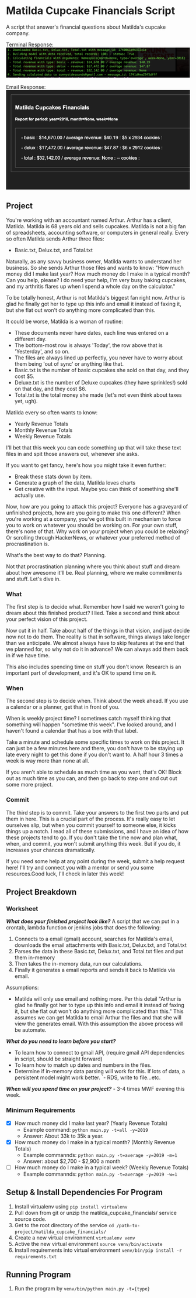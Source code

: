 # Matilda Cupcake Financials Script

A script that answer's financial questions about Matilda's cupcake company.

Terminal Response:
![alt screenshot](https://github.com/sunnysidesounds/matilda_cupcake_financials/blob/master/terminal_response.png?raw=true)

Email Response:
![alt screenshot](https://github.com/sunnysidesounds/matilda_cupcake_financials/blob/master/email_response.png?raw=true)


## Project

You're working with an accountant named Arthur. Arthur has a client, Matilda.  Matilda is 68 years old and sells cupcakes.  Matilda is not a big fan of 
spreadsheets, accounting software, or computers in general really. Every so often Matilda sends Arthur three files:

- Basic.txt, Delux.txt, and Total.txt

Naturally, as any savvy business owner, Matilda wants to understand her business.  So she sends Arthur those files and wants to know: "How much money did I make 
last year? How much money do I make in a typical month?  Can you help, please? I do need your help,  I'm very busy baking cupcakes, and my arthritis flares 
up when I spend a whole day on the calculator."

To be totally honest, Arthur is not Matilda's biggest fan right now.  Arthur is glad he finally got her to type up this info and email it instead of faxing it, 
but she flat out won't do anything more complicated than this.

It could be worse, Matilda is a woman of routine:
- These documents never have dates, each line was entered on a different day.  
- The bottom-most row is always 'Today', the row above that is 'Yesterday', and so on.
- The files are always lined up perfectly, you never have to worry about them being 'out of sync' or anything like that.
- Basic.txt is the number of basic cupcakes she sold on that day, and they cost $5.  
- Deluxe.txt is the number of Deluxe cupcakes (they have sprinkles!) sold on that day, and they cost $6.  
- Total.txt is the total money she made (let's not even think about taxes yet, ugh).

Matilda every so often wants to know:
- Yearly Revenue Totals
- Monthly Revenue Totals
- Weekly Revenue Totals

I'll bet that this week you can code something up that will take these text files in and spit those answers out, whenever she asks.

If you want to get fancy, here's how you might take it even further:
- Break these stats down by item.
- Generate a graph of the data, Matilda loves charts
- Get creative with the input.  Maybe you can think of something she'll actually use.

Now, how are you going to attack this project? Everyone has a graveyard of unfinished projects, how are you going to make this one different? When you're working 
at a company, you've got this built in mechanism to force you to work on whatever you should be working on. For your own stuff, there's none of that.
Why work on your project when you could be relaxing? Or scrolling through HackerNews, or whatever your preferred method of
procrastination is. 

What's the best way to do that? Planning. 

Not that procrastination planning where you think about stuff and dream about how awesome it'll be. Real planning, where we make commitments and stuff. 
Let's dive in. 

### What

The first step is to decide what. Remember how I said we weren't going to dream about this finished product? I lied. Take a second and think 
about your perfect vision of this project. 

Now cut it in half. Take about half of the things in that vision, and just decide now not to do them. The reality is that in software, things always take 
longer than we anticipate. We almost always have to skip features at the end that we planned for, so why not do it in advance? We can always add them back 
in if we have time. 

This also includes spending time on stuff you don't know. Research is an important part of development, and it's OK to spend time on it. 

### When
The second step is to decide when. Think about the week ahead. If you use a calendar or a planner, get that in front of you. 

When is weekly project time? I sometimes catch myself thinking that something will happen "sometime this week". I've looked around, and I haven't found a 
calendar that has a box with that label. 

Take a minute and schedule some specific times to work on this project. It can just be a few minutes here and there, you don't have to be staying up late every 
night to get this done if you don't want to. A half hour 3 times a week is way more than none at all. 

If you aren't able to schedule as much time as you want, that's OK! Block out as much time as you can, and then go back to step one and cut out some more project. 

### Commit 

The third step is to commit.  Take your answers to the first two parts and put them in here. This is a crucial part of the process. It's really easy to let 
ourselves slip, but when you commit yourself to someone else, it kicks things up a notch. I read all of these submissions, and I have an idea of how these 
projects tend to go. If you don't take the time now and plan what, when, and commit, you won't submit anything this week. But if you do, it increases your 
chances dramatically. 

If you need some help at any point during the week, submit a help request here!  I'll try and connect you with a mentor or send you some resources.Good luck, 
I'll check in later this week!


## Project Breakdown

### Worksheet

***What does your finished project look like?***
A script that we can put in a crontab, lambda function or jenkins jobs that does the following:
1. Connects to a email (gmail) account, searches for Matilda's email, downloads the email attachments with Basic.txt, Delux.txt, and Total.txt
2. Parses the data in these Basic.txt, Delux.txt, and Total.txt files and put them in-memory
3. Then takes the in-memory data, run our calculations.
4. Finally it generates a email reports and sends it back to Matilda via email.

Assumptions:
- Matilda will only use email and nothing more. Per this detail "Arthur is glad he finally got her to type up this info and
email it instead of faxing it, but she flat out won't do anything more complicated than this." This assumes we can get
Matilda to email Arthur the files and that she will view the generates email. With this assumption the above process will
be automate.

***What do you need to learn before you start?***
- To learn how to connect to gmail API, (require gmail API dependencies in script, should be straight forward)
- To learn how to match up dates and numbers in the files.
- Determine if in-memory data parsing will work for this. If lots of data, a persistent model might work better.
`- RDS, write to file...etc.

***When will you spend time on your project?***
    - 3-4 times MWF evening this week.


### Minimum Requirements
- [X] How much money did I make last year? (Yearly Revenue Totals)
    - Example command: `python main.py -t=all -y=2019`
    - Answer: About 33k to 35k a year.
- [X] How much money do I make in a typical month? (Monthly Revenue Totals)
    - Example commannds: `python main.py -t=average -y=2019 -m=1`
    - Answer: about $2,700 - $2,900 a month
- [ ] How much money do I make in a typical week? (Weekly Revenue Totals)
    - Example commannds: `python main.py -t=average -y=2019 -w=1`

## Setup & Install Dependencies For Program
1. Install virtualenv using `pip install virtualenv`
2. Pull down from git or unzip the matilda_cupcake_financials/ service source code.
3. Get to the root directory of the service `cd /path-to-project/matilda_cupcake_financials/`
4. Create a new virtual environment `virtualenv venv`
5. Active the new virtual environment `source venv/bin/activate`
6. Install requirements into virtual environment `venv/bin/pip install -r requirements.txt`

## Running Program
1. Run the program by `venv/bin/python main.py -t={type}`


